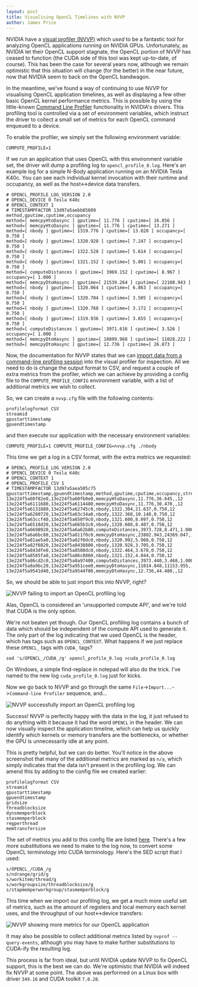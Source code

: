 ```yaml
---
layout: post
title: Visualising OpenCL Timelines with NVVP
author: James Price
---
```


NVIDIA have a [visual profiler (NVVP)](https://developer.nvidia.com/nvidia-visual-profiler) which *used* to be a fantastic tool for analyzing OpenCL applications running on NVIDIA GPUs.
Unfortunately, as NVIDIA let their OpenCL support stagnate, the OpenCL portion of NVVP has ceased to function (the CUDA side of this tool was kept up-to-date, of course).
This has been the case for several years now, although we remain optimistic that this situation will change (for the better) in the near future, now that NVIDIA seem to back on the OpenCL bandwagon.

In the meantime, we've found a way of continuing to use NVVP for visualising OpenCL application timelines, as well as displaying a few other basic OpenCL kernel performance metrics.
This is possible by using the little-known [Command Line Profiler](http://docs.nvidia.com/cuda/profiler-users-guide/#compute-command-line-profiler-overview) functionality in NVIDIA's drivers.
This profiling tool is controlled via a set of environment variables, which instruct the driver to collect a small set of metrics for each OpenCL command enqueued to a device.

To enable the profiler, we simply set the following environment variable:

    COMPUTE_PROFILE=1

If we run an application that uses OpenCL with this environment variable set, the driver will dump a profiling log to `opencl_profile_0.log`.
Here's an example log for a simple N-Body application running on an NVIDIA Tesla K40c.
You can see each individual kernel invocation with their runtime and occupancy, as well as the host<->device data transfers.

    # OPENCL_PROFILE_LOG_VERSION 2.0
    # OPENCL_DEVICE 0 Tesla K40c
    # OPENCL_CONTEXT 1
    # TIMESTAMPFACTOR 13d97a5aebb85609
    method,gputime,cputime,occupancy
    method=[ memcpyHtoDasync ] gputime=[ 11.776 ] cputime=[ 16.856 ]
    method=[ memcpyHtoDasync ] gputime=[ 11.776 ] cputime=[ 13.271 ]
    method=[ nbody ] gputime=[ 1319.776 ] cputime=[ 13.028 ] occupancy=[ 0.750 ]
    method=[ nbody ] gputime=[ 1320.928 ] cputime=[ 7.247 ] occupancy=[ 0.750 ]
    method=[ nbody ] gputime=[ 1322.528 ] cputime=[ 5.614 ] occupancy=[ 0.750 ]
    method=[ nbody ] gputime=[ 1321.152 ] cputime=[ 5.801 ] occupancy=[ 0.750 ]
    method=[ computeDistances ] gputime=[ 3969.152 ] cputime=[ 8.967 ] occupancy=[ 1.000 ]
    method=[ memcpyDtoHasync ] gputime=[ 21539.264 ] cputime=[ 22108.943 ]
    method=[ nbody ] gputime=[ 1320.064 ] cputime=[ 6.863 ] occupancy=[ 0.750 ]
    method=[ nbody ] gputime=[ 1320.704 ] cputime=[ 3.505 ] occupancy=[ 0.750 ]
    method=[ nbody ] gputime=[ 1320.768 ] cputime=[ 3.172 ] occupancy=[ 0.750 ]
    method=[ nbody ] gputime=[ 1319.936 ] cputime=[ 3.655 ] occupancy=[ 0.750 ]
    method=[ computeDistances ] gputime=[ 3971.616 ] cputime=[ 3.526 ] occupancy=[ 1.000 ]
    method=[ memcpyDtoHasync ] gputime=[ 10899.968 ] cputime=[ 11028.222 ]
    method=[ memcpyDtoHasync ] gputime=[ 12.736 ] cputime=[ 26.873 ]

Now, the documentation for NVVP states that we can [import data from a command-line profiling session](http://docs.nvidia.com/cuda/profiler-users-guide/#import-csv-session) into the visual profiler for inspection.
All we need to do is change the output format to CSV, and request a couple of extra metrics from the profiler, which we can achieve by providing a config file to the `COMPUTE_PROFILE_CONFIG` environment variable, with a list of additional metrics we wish to collect.

So, we can create a `nvvp.cfg` file with the following contents:

    profilelogformat CSV
    streamid
    gpustarttimestamp
    gpuendtimestamp

and then execute our application with the necessary environment variables:

    COMPUTE_PROFILE=1 COMPUTE_PROFILE_CONFIG=nvvp.cfg ./nbody

This time we get a log in a CSV format, with the extra metrics we requested:

    # OPENCL_PROFILE_LOG_VERSION 2.0
    # OPENCL_DEVICE 0 Tesla K40c
    # OPENCL_CONTEXT 1
    # OPENCL_PROFILE_CSV 1
    # TIMESTAMPFACTOR 13d97a5aea505c75
    gpustarttimestamp,gpuendtimestamp,method,gputime,cputime,occupancy,streamid
    13e224f5a60f82e0,13e224f5a60fb0e0,memcpyHtoDasync,11.776,36.645,,12
    13e224f5a6111680,13e224f5a6114480,memcpyHtoDasync,11.776,30.470,,12
    13e224f5a6131880,13e224f5a62745c0,nbody,1322.304,21.637,0.750,12
    13e224f5a6280720,13e224f5a63c34a0,nbody,1322.368,10.148,0.750,12
    13e224f5a63ccf40,13e224f5a650f9c0,nbody,1321.600,8.097,0.750,12
    13e224f5a6518d20,13e224f5a665b3c0,nbody,1320.608,8.407,0.750,12
    13e224f5a6698920,13e224f5a6a62b80,computeDistances,3973.728,8.471,1.000,12
    13e224f5a6a6bc80,13e224f5a811f0c0,memcpyDtoHasync,23802.943,24369.047,,12
    13e224f5a81ae5a0,13e224f5a82f0dc0,nbody,1320.992,5.908,0.750,12
    13e224f5a82f6020,13e224f5a8438800,nbody,1320.928,3.705,0.750,12
    13e224f5a843dfe0,13e224f5a8580dc0,nbody,1322.464,3.678,0.750,12
    13e224f5a8585fa0,13e224f5a86c8860,nbody,1321.152,4.044,0.750,12
    13e224f5a86cd2c0,13e224f5a8a97400,computeDistances,3973.440,3.468,1.000,12
    13e224f5a8a9bc20,13e224f5a951cee0,memcpyDtoHasync,11014.848,11153.955,,12
    13e224f5a9541d40,13e224f5a9544f00,memcpyDtoHasync,12.736,44.480,,12

So, we should be able to just import this into NVVP, right?

![NVVP failing to import an OpenCL profiling log]({{site.url}}/assets/nvvp_import_opencl_fail.png)

Alas, OpenCL is considered an 'unsupported compute API', and we're told that CUDA is the only option.

We're not beaten yet though.
Our OpenCL profiling log contains a bunch of data which should be independent of the compute API used to generate it.
The only part of the log indicating that we used OpenCL is the header, which has tags such as `OPENCL_CONTEXT`.
What happens if we just replace these `OPENCL_` tags with `CUDA_` tags?

    sed 's/OPENCL_/CUDA_/g' opencl_profile_0.log >cuda_profile_0.log

On Windows, a simple find-replace in notepad will also do the trick.
I've named to the new log `cuda_profile_0.log` just for kicks.

Now we go back to NVVP and go through the same `File`->`Import...`->`Command-line Profiler` sequence, and...

![NVVP successfully import an OpenCL profiling log]({{site.url}}/assets/nvvp_import_opencl_success.png)

Success!
NVVP is perfectly happy with the data in the log, it just refused to do anything with it because it had the word `OPENCL` in the header.
We can now visually inspect the application timeline, which can help us quickly identify which kernels or memory transfers are the bottlenecks, or whether the GPU is unnecessarily idle at any point.

This is pretty helpful, but we can do better.
You'll notice in the above screenshot that many of the additional metrics are marked as `n/a`, which simply indicates that the data isn't present in the profiling log.
We can amend this by adding to the config file we created earlier:

    profilelogformat CSV
    streamid
    gpustarttimestamp
    gpuendtimestamp
    gridsize
    threadblocksize
    dynsmemperblock
    stasmemperblock
    regperthread
    memtransfersize

The set of metrics you add to this config file are listed [here](http://docs.nvidia.com/cuda/profiler-users-guide/#command-line-profiler-options).
There's a few more substitutions we need to make to the log now, to convert some OpenCL terminology into CUDA terminology.
Here's the SED script that I used:

    s/OPENCL_/CUDA_/g
    s/ndrange/grid/g
    s/workitem/thread/g
    s/workgroupsize/threadblocksize/g
    s/stapmemperworkgroup/stasmemperblock/g

This time when we import our profiling log, we get a much more useful set of metrics, such as the amount of registers and local memory each kernel uses, and the throughput of our host<->device transfers:

![NVVP showing more metrics for our OpenCL application]({{site.url}}/assets/nvvp_opencl_metrics.png)


It may also be possible to collect additional metrics listed by `nvprof --query-events`, although you may have to make further substitutions to CUDA-ify the resulting log.

This process is far from ideal, but until NVIDIA update NVVP to fix OpenCL support, this is the best we can do.
We're optimistic that NVIDIA will indeed fix NVVP at some point.
The above was performed on a Linux box with driver `349.16` and CUDA toolkit `7.0.28`.
